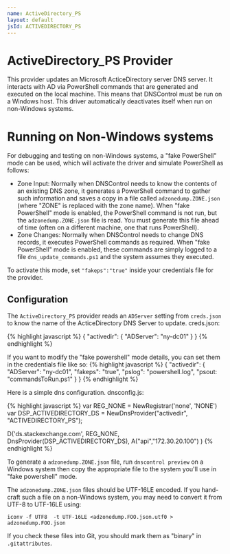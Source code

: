 ```yaml
---
name: ActiveDirectory_PS
layout: default
jsId: ACTIVEDIRECTORY_PS
---
```

# ActiveDirectory_PS Provider

This provider updates an Microsoft ActiceDirectory server DNS server. It interacts
with AD via PowerShell commands that are generated and executed on the local machine.
This means that DNSControl must be run on a Windows host.
This driver automatically deactivates itself when run on non-Windows systems.

# Running on Non-Windows systems

For debugging and testing on non-Windows systems,
a "fake PowerShell" mode can be used, which will activate the driver and
simulate PowerShell as follows:

* Zone Input: Normally when DNSControl needs to know the contents of an existing DNS zone, it generates a PowerShell command to gather such information and saves a copy in a file called `adzonedump.ZONE.json` (where "ZONE" is replaced with the zone name).  When "fake PowerShell" mode is enabled, the PowerShell command is not run, but the `adzonedump.ZONE.json` file is read. You must generate this file ahead of time (often on a different machine, one that runs PowerShell).
* Zone Changes: Normally when DNSControl needs to change DNS records, it executes PowerShell commands as required.  When "fake PowerShell" mode is enabled, these commands are simply logged to a file `dns_update_commands.ps1` and the system assumes they executed.

To activate this mode, set `"fakeps":"true"` inside your credentials file for the provider.

## Configuration

The `ActiveDirectory_PS` provider reads an `ADServer` setting from
`creds.json` to know the name of the ActiceDirectory DNS Server to
update.  creds.json:

{% highlight javascript %}
{
  "activedir": {
    "ADServer": "ny-dc01"
  }
}
{% endhighlight %}

If you want to modify the "fake powershell" mode details, you can set them in the credentials file like so:
{% highlight javascript %}
{
  "activedir": {
    "ADServer": "ny-dc01",
    "fakeps": "true",
    "pslog": "powershell.log",
    "psout: "commandsToRun.ps1"
  }
}
{% endhighlight %}

Here is a simple dns configuration. dnsconfig.js:

{% highlight javascript %}
var REG_NONE = NewRegistrar('none', 'NONE')
var DSP_ACTIVEDIRECTORY_DS = NewDnsProvider("activedir", "ACTIVEDIRECTORY_PS");

D('ds.stackexchange.com', REG_NONE, DnsProvider(DSP_ACTIVEDIRECTORY_DS),
      A("api","172.30.20.100")
)
{% endhighlight %}

To generate a `adzonedump.ZONE.json` file, run `dnscontrol preview`
on a Windows system then copy the appropriate file to the system
you'll use in "fake powershell" mode.

The `adzonedump.ZONE.json` files should be UTF-16LE encoded. If you
hand-craft such a file on a non-Windows system, you may need to
convert it from UTF-8 to UTF-16LE using:

    iconv -f UTF8  -t UTF-16LE <adzonedump.FOO.json.utf0 > adzonedump.FOO.json

If you check these files into Git, you should mark them as "binary" in `.gitattributes`.
